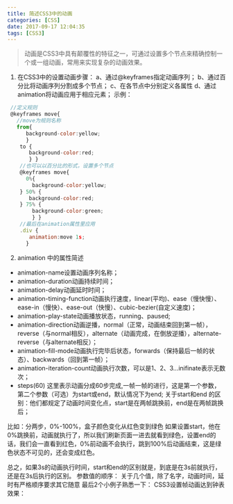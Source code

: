 ```yaml
---
title: 简述CSS3中的动画
categories: [CSS]
date: 2017-09-17 12:04:35
tags: [CSS3]
---
```


> 动画是CSS3中具有颠覆性的特征之一，可通过设置多个节点来精确控制一个或一组动画，常用来实现复杂的动画效果。 

<!-- more -->

1. 在CSS3中的设置动画步骤： 
  a、通过@keyframes指定动画序列； 
  b、通过百分比将动画序列分割成多个节点； 
  c、在各节点中分别定义各属性 
  d、通过animation将动画应用于相应元素； 示例： 
  ```javascript
   //定义规则 
   @keyframes move{
     //move为规则名称 
     from{
        background-color:yellow; 
        } 
      to {
         background-color:red; 
         } } 
      //也可以以百分比的形式，设置多个节点 
      @keyframes move{ 
        0%{ 
          background-color:yellow; 
      } 50% {
         background-color:red; 
      } 75% { 
          background-color:green; 
          } }
      //最后在animation属性里应用 
      .div {
         animation:move 1s; 
        }
  ```
2. animation 中的属性简述 
* animation-name设置动画序列名称； 
* animation-duration动画持续时间； 
* animation-delay动画延时时间； 
* animation-timing-function动画执行速度，linear(平均)、ease（慢快慢）、ease-in（慢快）、ease-out（快慢）、cubic-bezier(自定义速度)； 
* animation-play-state动画播放状态，running、paused; 
* animation-direction动画逆播，normal（正常，动画结束回到第一帧），reverse（与normal相反），alternate（动画完成，在倒放逆播），alternate-reverse（与alternate相反）；
* animation-fill-mode动画执行完毕后状态，forwards（保持最后一帧的状态）、backwards（回到第一帧）；
* animation-iteration-count动画执行次数，可以是1、2、3...inifinate表示无数次；
* steps(60) 这里表示动画分成60步完成,一帧一帧的进行，这是第一个参数，第二个参数（可选）为start或end，默认情况下为end; 关于start和end 的区别：他们都规定了动画时间变化点，start是在两帧跳换前，end是在两帧跳换后； 

比如：分两步，0%-100%，盒子颜色变化从红色变到绿色 如果设置start，他在0%跳换前，动画就执行了，所以我们刷新页面一进去就看到绿色，设置end的话，我们会一直看到红色，0%前动画不会执行，跳到100%后动画结束，这是绿色状态不可见的，还会变成红色。 

总之，如果3s的动画执行时间，start和end的区别就是，到底是在3s前就执行，还是在3s后执行的区别。 参数值的顺序： 关于几个值，除了名字，动画时间，延时有严格顺序要求其它随意 最后2个小例子熟悉一下： CSS3设置帧动画达到钟表效果： 
